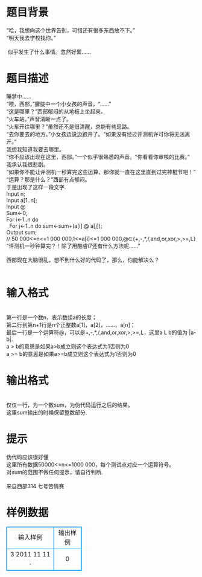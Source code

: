 # 

 
 # 题目背景 
“哈，我想向这个世界告别，可惜还有很多东西放不下。”<BR>“明天我去学校找你。”<BR><BR>&nbsp;似乎发生了什么事情。忽然好累……<BR> 

 
 # 题目描述 
睡梦中……<BR>“喂，西部，”朦胧中一个小女孩的声音，“……”<BR>“这是哪里？”西部郁闷的从地板上坐起来。<BR>“火车站。”声音清晰一点了。<BR>“火车开往哪里？”虽然还不是很清醒，总能有些思路。<BR>“去你要去的地方。”小女孩边说边跑开了。“如果没有经过评测机许可你将无法离开。”<BR>我想我知道我要去哪里。<BR>“你不应该出现在这里，西部。”一个似乎很熟悉的声音。“你看看你审核的比赛。”<BR>我承认我很悲剧。<BR>“如果你不能让评测机一秒算完这些运算，那你就一直在这里直到过完神棍节吧！”<BR>“运算？那是什么？”西部有点郁闷。<BR>于是出现了这样一段文字.<BR>Input&nbsp;n;<BR>Input&nbsp;a[1..n];<BR>Input&nbsp;@<BR>Sum←0;<BR>For&nbsp;i←1..n&nbsp;do<BR>&nbsp;&nbsp;For&nbsp;j←1..n&nbsp;do&nbsp;sum←sum+(a[i]&nbsp;@&nbsp;a[j]);<BR>Output&nbsp;sum;<BR>//&nbsp;50&nbsp;000&lt;=n&lt;=1&nbsp;000&nbsp;000,1&lt;=a[i]&lt;=1&nbsp;000&nbsp;000,@∈{+,-,*,/,and,or,xor,&gt;,&gt;=,L}<BR>“评测机一秒钟算完？！除了用酷睿i7还有什么方法呢……”<BR><BR>西部现在大脑很乱，想不到什么好的代码了，那么，你能解决么？<BR><BR> 

 
 # 输入格式 
<BR>第一行是一个数n，表示数组a的长度；<BR>第二行到第n+1行是n个正整数a[1]，a[2]，……，a[n]；<BR>最后一行是一个运算符@，可以是+,-,*,/,and,or,xor,&gt;,&gt;=,L，这里a&nbsp;L&nbsp;b的值为&nbsp;|a-b|.<BR>a&nbsp;&gt;&nbsp;b的意思是如果a&gt;b成立则这个表达式为1否则为0<BR>a&nbsp;&gt;=&nbsp;b的意思是如果a&gt;=b成立则这个表达式为1否则为0<BR> 

 
 # 输出格式 
<BR>仅仅一行，为一个数sum，为伪代码运行之后的结果。<BR>这里sum输出的时候保留整数部分.<BR> 

 
 # 提示 
伪代码应该很好懂<BR>这里所有数据50000&lt;=n&lt;=1000&nbsp;000，每个测试点对应一个运算符号。<BR>对sum的范围不做任何提示，请自行判断.<BR><BR>来自西部314&nbsp;七号苦情赛 
# 样例数据
<style>
        table,table tr th, table tr td { border:1px solid #0094ff; }
        table { width: 200px; min-height: 25px; line-height: 25px; text-align: center; border-collapse: collapse;}   
    </style>
<table>
	<tr>
		<td>输入样例</td>
		<td>输出样例</td>
	</tr>
<tr><td>3
2011
11
11
-
</td><td>0
</td></tr></table>
